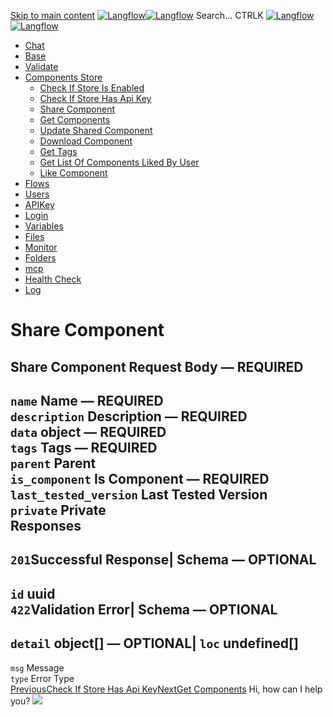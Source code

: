 [Skip to main content](https://docs.langflow.org/api/<#__docusaurus_skipToContent_fallback>)
[![Langflow](https://docs.langflow.org/img/langflow-logo-black.svg)![Langflow](https://docs.langflow.org/img/langflow-logo-white.svg)](https://docs.langflow.org/api/</>)
[](https://docs.langflow.org/api/<https:/github.com/langflow-ai/langflow>)[](https://docs.langflow.org/api/<https:/twitter.com/langflow_ai>)[](https://docs.langflow.org/api/<https:/discord.gg/EqksyE2EX9>)
Search...
CTRLK
[![Langflow](https://docs.langflow.org/img/langflow-logo-black.svg)![Langflow](https://docs.langflow.org/img/langflow-logo-white.svg)](https://docs.langflow.org/api/</>)
  * [Chat](https://docs.langflow.org/api/</api/retrieve-vertices-order>)
  * [Base](https://docs.langflow.org/api/</api/get-all>)
  * [Validate](https://docs.langflow.org/api/</api/post-validate-code>)
  * [Components Store](https://docs.langflow.org/api/</api/check-if-store-is-enabled>)
    * [Check If Store Is Enabled](https://docs.langflow.org/api/</api/check-if-store-is-enabled>)
    * [Check If Store Has Api Key](https://docs.langflow.org/api/</api/check-if-store-has-api-key>)
    * [Share Component](https://docs.langflow.org/api/</api/share-component>)
    * [Get Components](https://docs.langflow.org/api/</api/get-components>)
    * [Update Shared Component](https://docs.langflow.org/api/</api/update-shared-component>)
    * [Download Component](https://docs.langflow.org/api/</api/download-component>)
    * [Get Tags](https://docs.langflow.org/api/</api/get-tags>)
    * [Get List Of Components Liked By User](https://docs.langflow.org/api/</api/get-list-of-components-liked-by-user>)
    * [Like Component](https://docs.langflow.org/api/</api/like-component>)
  * [Flows](https://docs.langflow.org/api/</api/create-flow>)
  * [Users](https://docs.langflow.org/api/</api/add-user>)
  * [APIKey](https://docs.langflow.org/api/</api/get-api-keys-route>)
  * [Login](https://docs.langflow.org/api/</api/login-to-get-access-token>)
  * [Variables](https://docs.langflow.org/api/</api/read-variables>)
  * [Files](https://docs.langflow.org/api/</api/upload-file-1>)
  * [Monitor](https://docs.langflow.org/api/</api/get-vertex-builds>)
  * [Folders](https://docs.langflow.org/api/</api/read-folders>)
  * [mcp](https://docs.langflow.org/api/</api/handle-sse>)
  * [Health Check](https://docs.langflow.org/api/</api/health>)
  * [Log](https://docs.langflow.org/api/</api/stream-logs>)


# Share Component
Share Component
Request Body  — **REQUIRED**  
---  
`name` Name — **REQUIRED**  
`description` Description — **REQUIRED**  
`data` object — **REQUIRED**  
`tags` Tags — **REQUIRED**  
`parent` Parent  
`is_component` Is Component — **REQUIRED**  
`last_tested_version` Last Tested Version  
`private` Private  
Responses  
---  
`201`Successful Response| Schema  — **OPTIONAL**  
---  
`id` uuid  
`422`Validation Error| Schema  — **OPTIONAL**  
---  
`detail` object[] — **OPTIONAL**| `loc` undefined[]  
---  
`msg` Message  
`type` Error Type  
[PreviousCheck If Store Has Api Key](https://docs.langflow.org/api/</api/check-if-store-has-api-key>)[NextGet Components](https://docs.langflow.org/api/</api/get-components>)
Hi, how can I help you?
![](https://docs.langflow.org/img/langflow-icon-black-transparent.svg)
